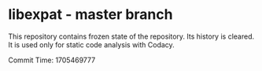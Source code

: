 # libexpat - master branch

This repository contains frozen state of the repository.
Its history is cleared. It is used only for static code
analysis with Codacy.

Commit Time: 1705469777